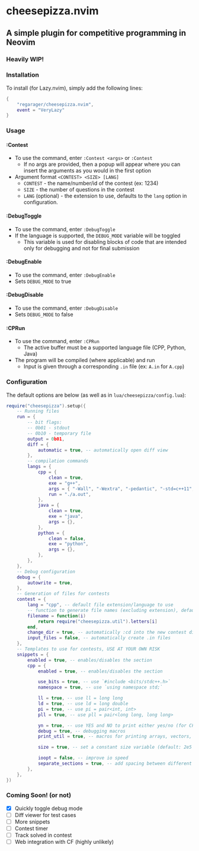 # cheesepizza.nvim
## A simple plugin for competitive programming in Neovim
### Heavily WIP!

### Installation

To install (for Lazy.nvim), simply add the following lines:

```lua
{
    "regarager/cheesepizza.nvim",
    event = "VeryLazy"
}
```

### Usage

#### :Contest
- To use the command, enter `:Contest <args>` or `:Contest`
  - If no args are provided, then a popup will appear where you can insert the arguments as you would in the first option
- Argument format `<CONTEST> <SIZE> [LANG]`
  - `CONTEST` - the name/number/id of the contest (ex: 1234)
  - `SIZE` - the number of questions in the contest
  - `LANG` (optional) - the extension to use, defaults to the `lang` option in configuration.

#### :DebugToggle
- To use the command, enter `:DebugToggle`
- If the language is supported, the `DEBUG_MODE` variable will be toggled
  - This variable is used for disabling blocks of code that are intended only for debugging and not for final submission

#### :DebugEnable
- To use the command, enter `:DebugEnable`
- Sets `DEBUG_MODE` to true

#### :DebugDisable
- To use the command, enter `:DebugDisable`
- Sets `DEBUG_MODE` to false

#### :CPRun
- To use the command, enter `:CPRun`
  - The active buffer must be a supported language file (CPP, Python, Java)
- The program will be compiled (where applicable) and run
  - Input is given through a corresponding `.in` file (ex: `A.in` for `A.cpp`)

### Configuration

The default options are below (as well as in `lua/cheesepizza/config.lua`):

```lua
require("cheesepizza").setup({
	-- Running files
	run = {
		-- bit flags:
		-- 0b01 - stdout
		-- 0b10 - temporary file
		output = 0b01,
		diff = {
			automatic = true, -- automatically open diff view
		},
		-- compilation commands
		langs = {
			cpp = {
				clean = true,
				exe = "g++",
				args = { "-Wall", "-Wextra", "-pedantic", "-std=c++11", "-O2", "-Wshadow", "-o", "a.out" },
				run = "./a.out",
			},
			java = {
				clean = true,
				exe = "java",
				args = {},
			},
			python = {
				clean = false,
				exe = "python",
				args = {},
			},
		},
	},
	-- Debug configuration
	debug = {
		autowrite = true,
	},
	-- Generation of files for contests
	contest = {
		lang = "cpp", -- default file extension/language to use
		-- function to generate file names (excluding extension), defaults to A, B, C, ...
		filename = function(i)
			return require("cheesepizza.util").letters[i]
		end,
		change_dir = true, -- automatically :cd into the new contest directory
		input_files = false, -- automatically create .in files
	},
	-- Templates to use for contests, USE AT YOUR OWN RISK
	snippets = {
		enabled = true, -- enables/disables the section
		cpp = {
			enabled = true, -- enables/disables the section

			use_bits = true, -- use `#include <bits/stdc++.h>`
			namespace = true, -- use `using namespace std;`

			ll = true, -- use ll = long long
			ld = true, -- use ld = long double
			pi = true, -- use pi = pair<int, int>
			pll = true, -- use pll = pair<long long, long long>

			yn = true, -- use YES and NO to print either yes/no (for CF)
			debug = true, -- debugging macros
			print_util = true, -- macros for printing arrays, vectors, maps

			size = true, -- set a constant size variable (default: 2e5 + 5)

			ioopt = false, -- improve io speed
			separate_sections = true, -- add spacing between different sections of the snippet, sections follow the splitting in this file
		},
	},
})
```

### Coming Soon! (or not)
- [x] Quickly toggle debug mode
- [ ] Diff viewer for test cases
- [ ] More snippets
- [ ] Contest timer
- [ ] Track solved in contest
- [ ] Web integration with CF (highly unlikely)

